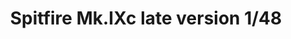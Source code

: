 ---
title: "Spitfire Mk.IXc late version  1/48"
price: 3450.00 
desc: "PROFIPACK, Spitfire Mk.IXc late version  1/48, razmera: 1/48"
img_path: "/assets/img/8281.jpg"
brand: AMMO
available: true
special_offer: false
new: false
soon: false
cat: "Plasticne-Makete"
subcat: "PM-EDUARD"
subsubcat: ""
---